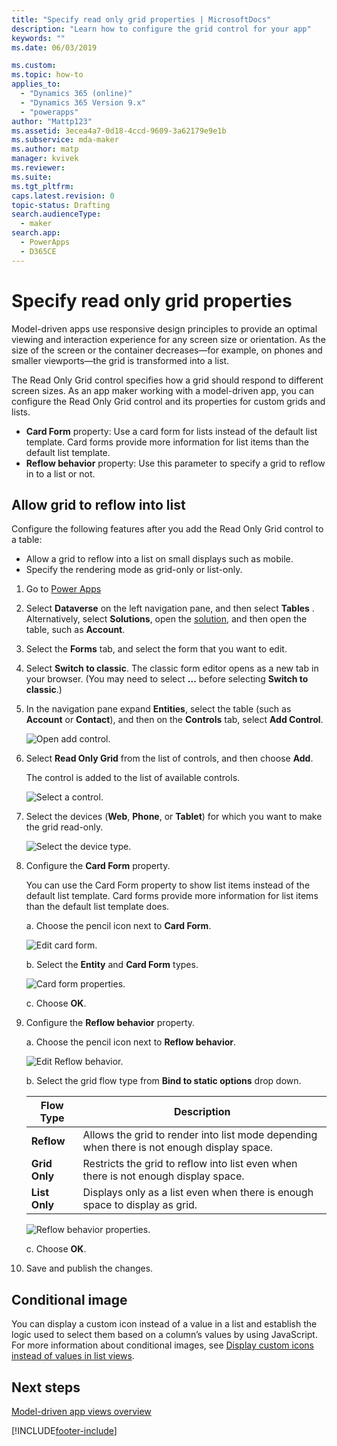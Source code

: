 ```yaml
---
title: "Specify read only grid properties | MicrosoftDocs"
description: "Learn how to configure the grid control for your app"
keywords: ""
ms.date: 06/03/2019

ms.custom: 
ms.topic: how-to
applies_to: 
  - "Dynamics 365 (online)"
  - "Dynamics 365 Version 9.x"
  - "powerapps"
author: "Mattp123"
ms.assetid: 3ecea4a7-0d18-4ccd-9609-3a62179e9e1b
ms.subservice: mda-maker
ms.author: matp
manager: kvivek
ms.reviewer: 
ms.suite: 
ms.tgt_pltfrm: 
caps.latest.revision: 0
topic-status: Drafting
search.audienceType: 
  - maker
search.app: 
  - PowerApps
  - D365CE
---
```


# Specify read only grid properties



Model-driven apps use responsive design principles to provide an optimal viewing and interaction experience for any screen size or orientation. As the size of the screen or the container decreases—for example, on phones and smaller viewports—the grid is transformed into a list.

The Read Only Grid control specifies how a grid should respond to different screen sizes. As an app maker working with a model-driven app, you can configure the Read Only Grid control and its properties for custom grids and lists.

- **Card Form** property: Use a card form for lists instead of the default list template. Card forms provide more information for list items than the default list template.
- **Reflow behavior** property: Use this parameter to specify a grid to reflow in to a list or not.

## Allow grid to reflow into list

Configure the following features after you add the Read Only Grid control to a table:

- Allow a grid to reflow into a list on small displays such as mobile.
- Specify the rendering mode as grid-only or list-only.  

1. Go to [Power Apps](https://make.powerapps.com)

1. Select **Dataverse** on the left navigation pane, and then select **Tables** .  Alternatively, select **Solutions**, open the [solution](model-driven-app-glossary.md#solution), and then open the table, such as **Account**.

1. Select the **Forms** tab, and select the form that you want to edit.
1. Select **Switch to classic**. The classic form editor opens as a new tab in your browser. (You may need to select **...** before selecting **Switch to classic**.)

1. In the navigation pane expand **Entities**, select the table (such as **Account** or **Contact**), and then on the **Controls** tab, select **Add Control**.

    ![Open add control.](media/UnifiedInterface_ReadOnlyGrid_AddControl.png "Open Add Control")

1. Select **Read Only Grid** from the list of controls, and then choose **Add**.

    The control is added to the list of available controls.

    ![Select a control.](media/UnifiedInterface_ReadOnlyGrid_SelectControl.png "Select a Control")

1. Select the devices (**Web**, **Phone**, or **Tablet**) for which you want to make the grid read-only.

    ![Select the device type.](media/UnifiedInterface_ReadOnlyGrid_SelectDevice.png "Select devices")

1. Configure the **Card Form** property.

    You can use the Card Form property to show list items instead of the default list template. Card forms provide more information for list items than the default list template does.

    a. Choose the pencil icon next to **Card Form**.

    ![Edit card form.](media/UnifiedInterface_ReadOnlyGrid_CardForm.png "Edit card form")

    b.	Select the **Entity** and **Card Form** types.

    ![Card form properties.](media/UnifiedInterface_ReadOnlyGrid_CardFormProperties.png "Card form properties")

    c. Choose **OK**.
1. Configure the **Reflow behavior** property.

    a. Choose the pencil icon next to **Reflow behavior**.

    ![Edit Reflow behavior.](media/UnifiedInterface_ReadOnlyGrid_EditReflow.png "Edit Reflow behavior")

    b. Select the grid flow type from **Bind to static options** drop down.

    |Flow Type|Description|
    |--------------|--------------------|
    |**Reflow**|Allows the grid to render into list mode depending when there is not enough display space.|
    |**Grid Only**|Restricts the grid to reflow into list even when there is not enough display space.|
    |**List Only**|Displays only as a list even when there is enough space to display as grid.|

     ![Reflow behavior properties.](media/UnifiedInterface_ReadOnlyGrid_ReflowProperties.png "Reflow behavior properties")

    c. Choose **OK**.

1.	Save and publish the changes.

## Conditional image

You can display a custom icon instead of a value in a list and establish the logic used to select them based on a column’s values by using JavaScript. For more information about conditional images, see [Display custom icons instead of values in list views](../data-platform/display-custom-icons-instead.md).

## Next steps

[Model-driven app views overview](create-edit-views.md)

[!INCLUDE[footer-include](../../includes/footer-banner.md)]
